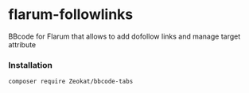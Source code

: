 # flarum-followlinks
BBcode for Flarum that allows to add dofollow links and manage target attribute

### Installation

```sh
composer require Zeokat/bbcode-tabs
```
